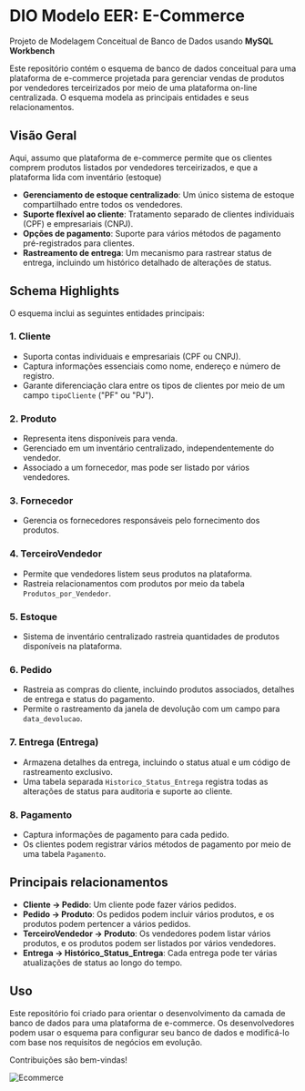 # DIO Modelo EER: E-Commerce
Projeto de Modelagem Conceitual de Banco de Dados usando **MySQL Workbench**

Este repositório contém o esquema de banco de dados conceitual para uma plataforma de e-commerce projetada para gerenciar vendas de produtos por vendedores terceirizados por meio de uma plataforma on-line centralizada. O esquema modela as principais entidades e seus relacionamentos.

## Visão Geral

Aqui, assumo que plataforma de e-commerce permite que os clientes comprem produtos listados por vendedores terceirizados, e que a plataforma lida com inventário (estoque)


- **Gerenciamento de estoque centralizado**: Um único sistema de estoque compartilhado entre todos os vendedores.
- **Suporte flexível ao cliente**: Tratamento separado de clientes individuais (CPF) e empresariais (CNPJ).
- **Opções de pagamento**: Suporte para vários métodos de pagamento pré-registrados para clientes.
- **Rastreamento de entrega**: Um mecanismo para rastrear status de entrega, incluindo um histórico detalhado de alterações de status.

## Schema Highlights

O esquema inclui as seguintes entidades principais:

### 1. **Cliente**

- Suporta contas individuais e empresariais (CPF ou CNPJ).
- Captura informações essenciais como nome, endereço e número de registro.
- Garante diferenciação clara entre os tipos de clientes por meio de um campo `tipoCliente` ("PF" ou "PJ").

### 2. **Produto**

- Representa itens disponíveis para venda.
- Gerenciado em um inventário centralizado, independentemente do vendedor.
- Associado a um fornecedor, mas pode ser listado por vários vendedores.

### 3. **Fornecedor**

- Gerencia os fornecedores responsáveis pelo fornecimento dos produtos.

### 4. **TerceiroVendedor**

- Permite que vendedores listem seus produtos na plataforma.
- Rastreia relacionamentos com produtos por meio da tabela `Produtos_por_Vendedor`.

### 5. **Estoque**

- Sistema de inventário centralizado rastreia quantidades de produtos disponíveis na plataforma.

### 6. **Pedido**

- Rastreia as compras do cliente, incluindo produtos associados, detalhes de entrega e status do pagamento.
- Permite o rastreamento da janela de devolução com um campo para `data_devolucao`.

### 7. **Entrega (Entrega)**

- Armazena detalhes da entrega, incluindo o status atual e um código de rastreamento exclusivo.
- Uma tabela separada `Historico_Status_Entrega` registra todas as alterações de status para auditoria e suporte ao cliente.

### 8. **Pagamento**

- Captura informações de pagamento para cada pedido.
- Os clientes podem registrar vários métodos de pagamento por meio de uma tabela `Pagamento`.

## Principais relacionamentos

- **Cliente -> Pedido**: Um cliente pode fazer vários pedidos.
- **Pedido -> Produto**: Os pedidos podem incluir vários produtos, e os produtos podem pertencer a vários pedidos.
- **TerceiroVendedor -> Produto**: Os vendedores podem listar vários produtos, e os produtos podem ser listados por vários vendedores.
- **Entrega -> Histórico\_Status\_Entrega**: Cada entrega pode ter várias atualizações de status ao longo do tempo.

## Uso

Este repositório foi criado para orientar o desenvolvimento da camada de banco de dados para uma plataforma de e-commerce. Os desenvolvedores podem usar o esquema para configurar seu banco de dados e modificá-lo com base nos requisitos de negócios em evolução.

Contribuições são bem-vindas!

![Ecommerce](https://github.com/user-attachments/assets/45f245bd-59f6-465b-a19c-5dc71b3354e2)
